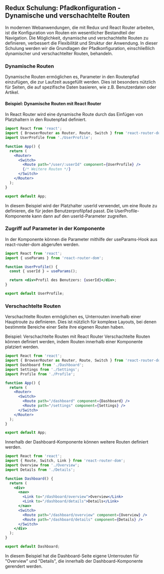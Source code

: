 ## Redux Schulung: Pfadkonfiguration - Dynamische und verschachtelte Routen

In modernen Webanwendungen, die mit Redux und React Router arbeiten, ist die Konfiguration von Routen ein wesentlicher Bestandteil der Navigation. Die Möglichkeit, dynamische und verschachtelte Routen zu definieren, verbessert die Flexibilität und Struktur der Anwendung. In dieser Schulung werden wir die Grundlagen der Pfadkonfiguration, einschließlich dynamischer und verschachtelter Routen, behandeln.

### Dynamische Routen

Dynamische Routen ermöglichen es, Parameter in den Routenpfad einzufügen, die zur Laufzeit ausgefüllt werden. Dies ist besonders nützlich für Seiten, die auf spezifische Daten basieren, wie z.B. Benutzerdaten oder Artikel.

#### Beispiel: Dynamische Routen mit React Router

In React Router wird eine dynamische Route durch das Einfügen von Platzhaltern in den Routenpfad definiert.

```jsx
import React from 'react';
import { BrowserRouter as Router, Route, Switch } from 'react-router-dom';
import UserProfile from './UserProfile';

function App() {
  return (
    <Router>
      <Switch>
        <Route path="/user/:userId" component={UserProfile} />
        {/* Weitere Routen */}
      </Switch>
    </Router>
  );
}

export default App;
```

In diesem Beispiel wird der Platzhalter :userId verwendet, um eine Route zu definieren, die für jeden Benutzerprofilpfad passt. Die UserProfile-Komponente kann dann auf den userId-Parameter zugreifen.

### Zugriff auf Parameter in der Komponente
In der Komponente können die Parameter mithilfe der useParams-Hook aus react-router-dom abgerufen werden.

```jsx
import React from 'react';
import { useParams } from 'react-router-dom';

function UserProfile() {
  const { userId } = useParams();

  return <div>Profil des Benutzers: {userId}</div>;
}

export default UserProfile;

```

### Verschachtelte Routen
Verschachtelte Routen ermöglichen es, Unterrouten innerhalb einer Hauptroute zu definieren. Dies ist nützlich für komplexe Layouts, bei denen bestimmte Bereiche einer Seite ihre eigenen Routen haben.

Beispiel: Verschachtelte Routen mit React Router
Verschachtelte Routen können definiert werden, indem Routen innerhalb einer Komponente platziert werden.

```jsx
import React from 'react';
import { BrowserRouter as Router, Route, Switch } from 'react-router-dom';
import Dashboard from './Dashboard';
import Settings from './Settings';
import Profile from './Profile';

function App() {
  return (
    <Router>
      <Switch>
        <Route path="/dashboard" component={Dashboard} />
        <Route path="/settings" component={Settings} />
      </Switch>
    </Router>
  );
}

export default App;

```

Innerhalb der Dashboard-Komponente können weitere Routen definiert werden.

```jsx
import React from 'react';
import { Route, Switch, Link } from 'react-router-dom';
import Overview from './Overview';
import Details from './Details';

function Dashboard() {
  return (
    <div>
      <nav>
        <Link to="/dashboard/overview">Overview</Link>
        <Link to="/dashboard/details">Details</Link>
      </nav>
      <Switch>
        <Route path="/dashboard/overview" component={Overview} />
        <Route path="/dashboard/details" component={Details} />
      </Switch>
    </div>
  );
}

export default Dashboard;

```

In diesem Beispiel hat die Dashboard-Seite eigene Unterrouten für "Overview" und "Details", die innerhalb der Dashboard-Komponente gerendert werden.